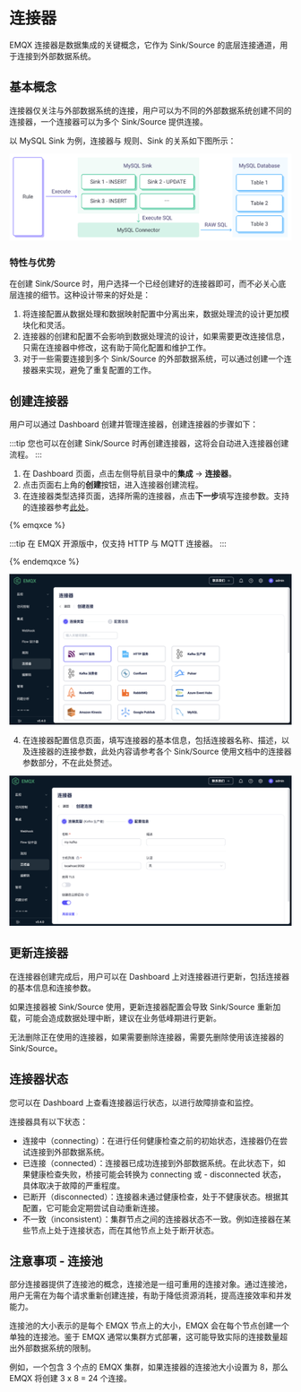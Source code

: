 # 连接器

EMQX 连接器是数据集成的关键概念，它作为 Sink/Source 的底层连接通道，用于连接到外部数据系统。

## 基本概念

连接器仅关注与外部数据系统的连接，用户可以为不同的外部数据系统创建不同的连接器，一个连接器可以为多个 Sink/Source 提供连接。

以 MySQL Sink 为例，连接器与 规则、Sink 的关系如下图所示：

![EMQX 连接器概念](./assets/connector-sink.jpg)

### 特性与优势

在创建 Sink/Source 时，用户选择一个已经创建好的连接器即可，而不必关心底层连接的细节。这种设计带来的好处是：

1. 将连接配置从数据处理和数据映射配置中分离出来，数据处理流的设计更加模块化和灵活。
2. 连接器的创建和配置不会影响到数据处理流的设计，如果需要更改连接信息，只需在连接器中修改，这有助于简化配置和维护工作。
3. 对于一些需要连接到多个 Sink/Source 的外部数据系统，可以通过创建一个连接器来实现，避免了重复配置的工作。

## 创建连接器

用户可以通过 Dashboard 创建并管理连接器，创建连接器的步骤如下：

:::tip
您也可以在创建 Sink/Source 时再创建连接器，这将会自动进入连接器创建流程。
:::

1. 在 Dashboard 页面，点击左侧导航目录中的**集成** -> **连接器**。
2. 点击页面右上角的**创建**按钮，进入连接器创建流程。
3. 在连接器类型选择页面，选择所需的连接器，点击**下一步**填写连接参数。支持的连接器参考[此处](./data-bridges.md)。

  {% emqxce %}
  
  :::tip
  在 EMQX 开源版中，仅支持 HTTP 与 MQTT 连接器。
  :::

  {% endemqxce %}

  ![EMQX 选择连接器](./assets/choose-connector-type.png)

4. 在连接器配置信息页面，填写连接器的基本信息，包括连接器名称、描述，以及连接器的连接参数，此处内容请参考各个 Sink/Source 使用文档中的连接器参数部分，不在此处赘述。

  ![EMQX 连接器配置](./assets/config-connector.png)

## 更新连接器

在连接器创建完成后，用户可以在 Dashboard 上对连接器进行更新，包括连接器的基本信息和连接参数。

如果连接器被 Sink/Source 使用，更新连接器配置会导致 Sink/Source 重新加载，可能会造成数据处理中断，建议在业务低峰期进行更新。

无法删除正在使用的连接器，如果需要删除连接器，需要先删除使用该连接器的 Sink/Source。

## 连接器状态

您可以在 Dashboard 上查看连接器运行状态，以进行故障排查和监控。

连接器具有以下状态：

- 连接中（connecting）：在进行任何健康检查之前的初始状态，连接器仍在尝试连接到外部数据系统。
- 已连接（connected）：连接器已成功连接到外部数据系统。在此状态下，如果健康检查失败，桥接可能会转换为 connecting 或 - disconnected 状态，具体取决于故障的严重程度。
- 已断开（disconnected）：连接器未通过健康检查，处于不健康状态。根据其配置，它可能会定期尝试自动重新连接。
- 不一致（inconsistent）：集群节点之间的连接器状态不一致。例如连接器在某些节点上处于连接状态，而在其他节点上处于断开状态。

## 注意事项 - 连接池

部分连接器提供了连接池的概念，连接池是一组可重用的连接对象。通过连接池，用户无需在为每个请求重新创建连接，有助于降低资源消耗，提高连接效率和并发能力。

连接池的大小表示的是每个 EMQX 节点上的大小，EMQX 会在每个节点创建一个单独的连接池。鉴于 EMQX 通常以集群方式部署，这可能导致实际的连接数量超出外部数据系统的限制。

例如，一个包含 3 个点的 EMQX 集群，如果连接器的连接池大小设置为 8，那么 EMQX 将创建 3 x 8 = 24 个连接。
